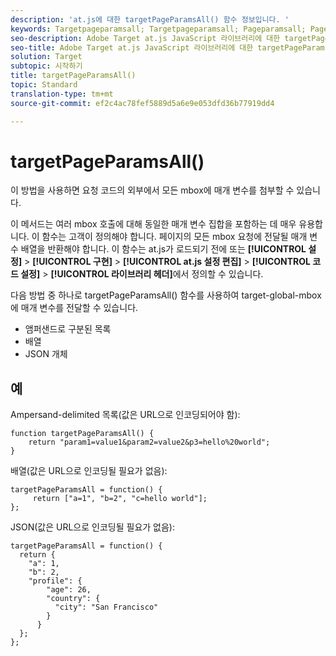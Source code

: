 ```yaml
---
description: 'at.js에 대한 targetPageParamsAll() 함수 정보입니다. '
keywords: Targetpageparamsall; Targetpageparamsall; Pageparamsall; Pageparamsall; Page Params; 페이지 매개 변수; at. js; 함수; 함수
seo-description: Adobe Target at.js JavaScript 라이브러리에 대한 targetPageParamsAll() 함수 정보입니다.
seo-title: Adobe Target at.js JavaScript 라이브러리에 대한 targetPageParamsAll() 함수 정보입니다.
solution: Target
subtopic: 시작하기
title: targetPageParamsAll()
topic: Standard
translation-type: tm+mt
source-git-commit: ef2c4ac78fef5889d5a6e9e053dfd36b77919dd4

---
```



# targetPageParamsAll()

이 방법을 사용하면 요청 코드의 외부에서 모든 mbox에 매개 변수를 첨부할 수 있습니다.

이 메서드는 여러 mbox 호출에 대해 동일한 매개 변수 집합을 포함하는 데 매우 유용합니다. 이 함수는 고객이 정의해야 합니다. 페이지의 모든 mbox 요청에 전달될 매개 변수 배열을 반환해야 합니다. 이 함수는 at.js가 로드되기 전에 또는 **[!UICONTROL 설정]** &gt; **[!UICONTROL 구현]** &gt; **[!UICONTROL at.js 설정 편집]** &gt; **[!UICONTROL 코드 설정]** &gt; **[!UICONTROL 라이브러리 헤더]**&#x200B;에서 정의할 수 있습니다.

다음 방법 중 하나로 targetPageParamsAll() 함수를 사용하여 target-global-mbox에 매개 변수를 전달할 수 있습니다.

* 앰퍼샌드로 구분된 목록
* 배열
* JSON 개체

## 예

Ampersand-delimited 목록(값은 URL으로 인코딩되어야 함):

```
function targetPageParamsAll() { 
    return "param1=value1&param2=value2&p3=hello%20world"; 
}
```

배열(값은 URL으로 인코딩될 필요가 없음):

```
targetPageParamsAll = function() { 
     return ["a=1", "b=2", "c=hello world"]; 
};
```

JSON(값은 URL으로 인코딩될 필요가 없음):

```
targetPageParamsAll = function() { 
  return { 
    "a": 1, 
    "b": 2, 
    "profile": { 
        "age": 26, 
        "country": { 
          "city": "San Francisco" 
        } 
      } 
  }; 
};
```
